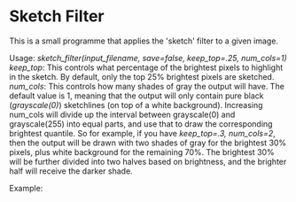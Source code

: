 # Sketch Filter
This is a small programme that applies the 'sketch' filter to a given image. 

Usage:
_sketch_filter(input_filename, save=false, keep_top=.25, num_cols=1)_
_keep_top_: This controls what percentage of the brightest pixels to highlight in the sketch. By default, only the top 25% brightest pixels are sketched.  
_num_cols_: This controls how many shades of gray the output will have.  The default value is 1, meaning that the output will only contain pure black (_grayscale(0)_) sketchlines (on top of a white background).  Increasing num_cols will divide up the interval between grayscale(0) and grayscale(255) into equal parts, and use that to draw the corresponding brightest quantile. So for example, if you have _keep_top=.3, num_cols=2_, then the output will be drawn with two shades of gray for the brightest 30% pixels, plus white background for the remaining 70%. The brightest 30% will be further divided into two halves based on brightness, and the brighter half will receive the darker shade.

Example:

